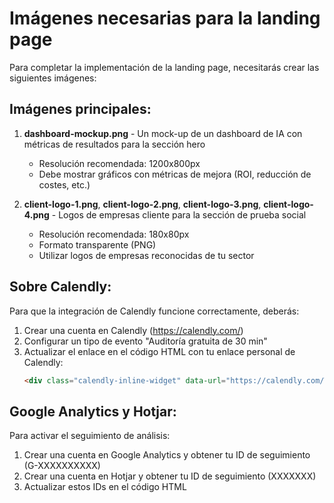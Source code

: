 # Imágenes necesarias para la landing page

Para completar la implementación de la landing page, necesitarás crear las siguientes imágenes:

## Imágenes principales:

1. **dashboard-mockup.png** - Un mock-up de un dashboard de IA con métricas de resultados para la sección hero
   - Resolución recomendada: 1200x800px
   - Debe mostrar gráficos con métricas de mejora (ROI, reducción de costes, etc.)

2. **client-logo-1.png**, **client-logo-2.png**, **client-logo-3.png**, **client-logo-4.png** - Logos de empresas cliente para la sección de prueba social
   - Resolución recomendada: 180x80px
   - Formato transparente (PNG)
   - Utilizar logos de empresas reconocidas de tu sector

## Sobre Calendly:

Para que la integración de Calendly funcione correctamente, deberás:

1. Crear una cuenta en Calendly (https://calendly.com/)
2. Configurar un tipo de evento "Auditoría gratuita de 30 min"
3. Actualizar el enlace en el código HTML con tu enlace personal de Calendly:
   ```html
   <div class="calendly-inline-widget" data-url="https://calendly.com/TU-USUARIO/auditoria-30min" style="min-width:320px;height:500px;"></div>
   ```

## Google Analytics y Hotjar:

Para activar el seguimiento de análisis:

1. Crear una cuenta en Google Analytics y obtener tu ID de seguimiento (G-XXXXXXXXXX)
2. Crear una cuenta en Hotjar y obtener tu ID de seguimiento (XXXXXXX)
3. Actualizar estos IDs en el código HTML
